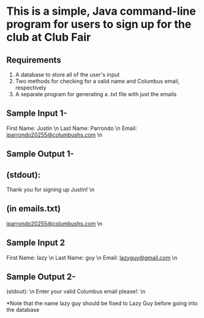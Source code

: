 This is a simple, Java command-line program for users to sign up for the club at Club Fair
=======
Requirements
--------
1. A database to store all of the user's input
2. Two methods for checking for a valid name and Columbus email, respectively
3. A separate program for generating a .txt file with just the emails

Sample Input 1-
------------
First Name: Justin \n
Last Name: Parrondo \n
Email: jparrondo20255@columbushs.com \n

Sample Output 1-
-------------
(stdout):
---------
Thank you for signing up Justin! \n

(in emails.txt)
--------
jparrondo20255@columbushs.com \n

Sample Input 2
------------
First Name: lazy \n
Last Name: guy \n
Email: lazyguy@gmail.com \n

Sample Output 2-
----------
(stdout): \n
Enter your valid Columbus email please!: \n

*Note that the name lazy guy should be fixed to Lazy Guy before going into the database
